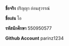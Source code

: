 **ชื่อจริง** ปริญญา อ่อนสุวรรณ์

**ชื่อเล่น** โอ

**รหัสนักศึกษา** 550950577

**Github Account** parinz1234
